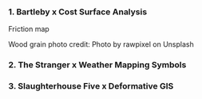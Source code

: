 



### 1. Bartleby x Cost Surface Analysis

Friction map


Wood grain photo credit:  Photo by rawpixel on Unsplash



### 2. The Stranger x Weather Mapping Symbols




### 3. Slaughterhouse Five x Deformative GIS
